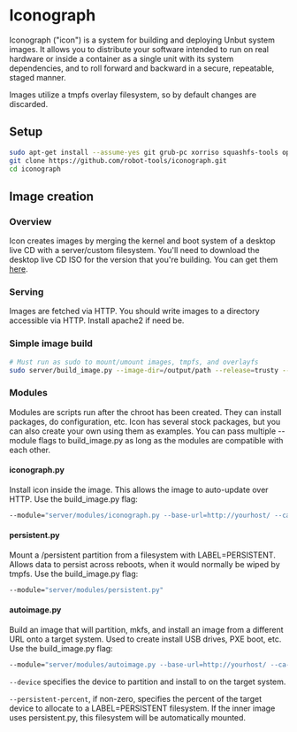 # Iconograph

Iconograph ("icon") is a system for building and deploying Unbut system images.
It allows you to distribute your software intended to run on real hardware or
inside a container as a single unit with its system dependencies, and to roll
forward and backward in a secure, repeatable, staged manner.

Images utilize a tmpfs overlay filesystem, so by default changes are discarded.

## Setup

```bash
sudo apt-get install --assume-yes git grub-pc xorriso squashfs-tools openssl python3-openssl debootstrap
git clone https://github.com/robot-tools/iconograph.git
cd iconograph
```

## Image creation

### Overview

Icon creates images by merging the kernel and boot system of a desktop live CD
with a server/custom filesystem. You'll need to download the desktop live CD
ISO for the version that you're building. You can get them [here](http://mirror.pnl.gov/releases/).

### Serving

Images are fetched via HTTP. You should write images to a directory accessible
via HTTP. Install apache2 if need be.

### Simple image build

```bash
# Must run as sudo to mount/umount images, tmpfs, and overlayfs
sudo server/build_image.py --image-dir=/output/path --release=trusty --source-iso=path/to/ubuntu-14.04.4-desktop-amd64.iso
```

### Modules

Modules are scripts run after the chroot has been created. They can install
packages, do configuration, etc. Icon has several stock packages, but you can
also create your own using them as examples. You can pass multiple --module
flags to build_image.py as long as the modules are compatible with each other.

#### iconograph.py

Install icon inside the image. This allows the image to auto-update over HTTP.
Use the build_image.py flag:

```bash
--module="server/modules/iconograph.py --base-url=http://yourhost/ --ca-cert=/path/to/signing/cert.pem"
```

#### persistent.py

Mount a /persistent partition from a filesystem with LABEL=PERSISTENT. Allows
data to persist across reboots, when it would normally be wiped by tmpfs.
Use the build_image.py flag:

```bash
--module="server/modules/persistent.py"
```

#### autoimage.py

Build an image that will partition, mkfs, and install an image from a different
URL onto a target system. Used to create install USB drives, PXE boot, etc.
Use the build_image.py flag:

```bash
--module="server/modules/autoimage.py --base-url=http://yourhost/ --ca-cert=/path/to/signing/cert.pem --device=/dev/sdx --persistent-percent=50"
```

`--device` specifies the device to partition and install to on the target
system.

`--persistent-percent`, if non-zero, specifies the percent of the target
device to allocate to a LABEL=PERSISTENT filesystem. If the inner image uses
persistent.py, this filesystem will be automatically mounted.
